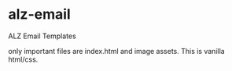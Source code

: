 # alz-email
ALZ Email Templates

only important files are index.html and image assets. This is vanilla html/css.

